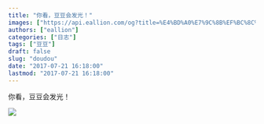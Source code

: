 ```yaml
---
title: "你看，豆豆会发光！"
images: ["https://api.eallion.com/og?title=%E4%BD%A0%E7%9C%8B%EF%BC%8C%E8%B1%86%E8%B1%86%E4%BC%9A%E5%8F%91%E5%85%89%EF%BC%81"]
authors: ["eallion"]
categories: ["日志"]
tags: ["豆豆"]
draft: false
slug: "doudou"
date: "2017-07-21 16:18:00"
lastmod: "2017-07-21 16:18:00"
---
```


你看，豆豆会发光！

![](/assets/images/posts/2017/07/21/1995709596.jpg)
